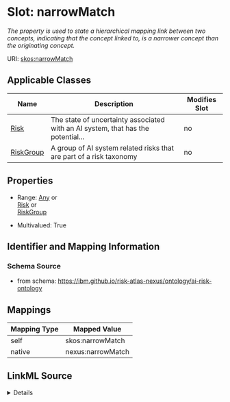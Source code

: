 

# Slot: narrowMatch


_The property is used to state a hierarchical mapping link between two concepts, indicating that the concept linked to, is a narrower concept than the originating concept._





URI: [skos:narrowMatch](http://www.w3.org/2004/02/skos/core/narrowMatch)



<!-- no inheritance hierarchy -->





## Applicable Classes

| Name | Description | Modifies Slot |
| --- | --- | --- |
| [Risk](Risk.md) | The state of uncertainty associated with an AI system, that has the potential... |  no  |
| [RiskGroup](RiskGroup.md) | A group of AI system related risks that are part of a risk taxonomy |  no  |







## Properties

* Range: [Any](Any.md)&nbsp;or&nbsp;<br />[Risk](Risk.md)&nbsp;or&nbsp;<br />[RiskGroup](RiskGroup.md)

* Multivalued: True





## Identifier and Mapping Information







### Schema Source


* from schema: https://ibm.github.io/risk-atlas-nexus/ontology/ai-risk-ontology




## Mappings

| Mapping Type | Mapped Value |
| ---  | ---  |
| self | skos:narrowMatch |
| native | nexus:narrowMatch |




## LinkML Source

<details>
```yaml
name: narrowMatch
description: The property is used to state a hierarchical mapping link between two
  concepts, indicating that the concept linked to, is a narrower concept than the
  originating concept.
from_schema: https://ibm.github.io/risk-atlas-nexus/ontology/ai-risk-ontology
rank: 1000
slot_uri: skos:narrowMatch
alias: narrowMatch
domain_of:
- RiskGroup
- Risk
range: Any
multivalued: true
inlined: false
any_of:
- range: Risk
- range: RiskGroup

```
</details>